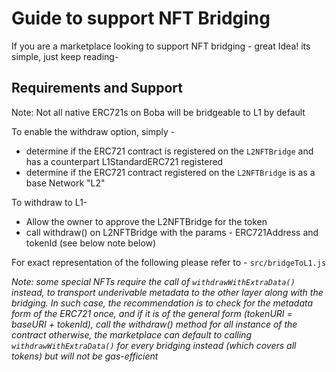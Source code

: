 # Guide to support NFT Bridging

If you are a marketplace looking to support NFT bridging - great Idea! its simple, just keep reading-

## Requirements and Support

Note: Not all native ERC721s on Boba will be bridgeable to L1 by default

To enable the withdraw option, simply -
- determine if the ERC721 contract is registered on the `L2NFTBridge` and has a counterpart L1StandardERC721 registered
- determine if the ERC721 contract registered on the `L2NFTBridge` is as a base Network "L2"

To withdraw to L1-
- Allow the owner to approve the L2NFTBridge for the token
- call withdraw() on L2NFTBridge with the params - ERC721Address and tokenId (see below note below)

For exact representation of the following please refer to - `src/bridgeToL1.js`

*Note: some special NFTs require the call of `withdrawWithExtraData()` instead, to transport underivable metadata to the other layer along with the bridging.*
*In such case, the recommendation is to check for the metadata form of the ERC721 once, and if it is of the general form (tokenURI = baseURI + tokenId), call the withdraw() method for all instance of the contract*
*otherwise, the marketplace can default to calling `withdrawWithExtraData()` for every bridging instead (which covers all tokens) but will not be gas-efficient*

